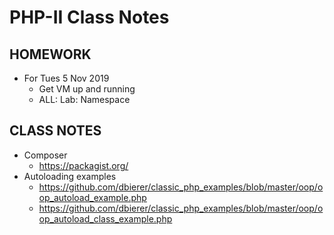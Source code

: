 # PHP-II Class Notes

## HOMEWORK
* For Tues 5 Nov 2019
  * Get VM up and running
  * ALL: Lab: Namespace

## CLASS NOTES
* Composer
  * https://packagist.org/
* Autoloading examples
  * https://github.com/dbierer/classic_php_examples/blob/master/oop/oop_autoload_example.php
  * https://github.com/dbierer/classic_php_examples/blob/master/oop/oop_autoload_class_example.php
